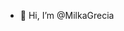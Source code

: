 - 👋 Hi, I’m @MilkaGrecia


<!---
MilkaGrecia/MilkaGrecia is a ✨ special ✨ repository because its `README.md` (this file) appears on your GitHub profile.
You can click the Preview link to take a look at your changes.
--->
